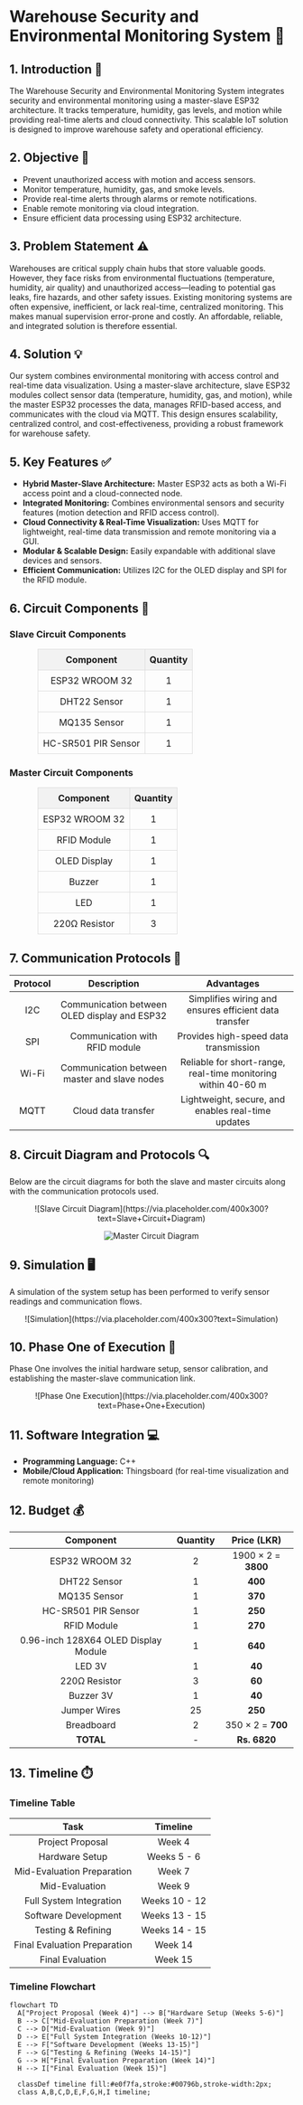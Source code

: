 # Warehouse Security and Environmental Monitoring System 🚀

## 1. Introduction 📘

The Warehouse Security and Environmental Monitoring System integrates security and environmental monitoring using a master-slave ESP32 architecture. It tracks temperature, humidity, gas levels, and motion while providing real-time alerts and cloud connectivity. This scalable IoT solution is designed to improve warehouse safety and operational efficiency.

## 2. Objective 🎯

- Prevent unauthorized access with motion and access sensors.
- Monitor temperature, humidity, gas, and smoke levels.
- Provide real-time alerts through alarms or remote notifications.
- Enable remote monitoring via cloud integration.
- Ensure efficient data processing using ESP32 architecture.

## 3. Problem Statement ⚠️

Warehouses are critical supply chain hubs that store valuable goods. However, they face risks from environmental fluctuations (temperature, humidity, air quality) and unauthorized access—leading to potential gas leaks, fire hazards, and other safety issues. Existing monitoring systems are often expensive, inefficient, or lack real-time, centralized monitoring. This makes manual supervision error-prone and costly. An affordable, reliable, and integrated solution is therefore essential.

## 4. Solution 💡

Our system combines environmental monitoring with access control and real-time data visualization. Using a master-slave architecture, slave ESP32 modules collect sensor data (temperature, humidity, gas, and motion), while the master ESP32 processes the data, manages RFID-based access, and communicates with the cloud via MQTT. This design ensures scalability, centralized control, and cost-effectiveness, providing a robust framework for warehouse safety.

## 5. Key Features ✅

- **Hybrid Master-Slave Architecture:** Master ESP32 acts as both a Wi-Fi access point and a cloud-connected node.
- **Integrated Monitoring:** Combines environmental sensors and security features (motion detection and RFID access control).
- **Cloud Connectivity & Real-Time Visualization:** Uses MQTT for lightweight, real-time data transmission and remote monitoring via a GUI.
- **Modular & Scalable Design:** Easily expandable with additional slave devices and sensors.
- **Efficient Communication:** Utilizes I2C for the OLED display and SPI for the RFID module.

## 6. Circuit Components 🔌

### Slave Circuit Components

<div align="center">

<table style="width:80%; border-collapse: collapse;">
  <tr>
    <th style="border: 1px solid #ddd; padding: 8px; text-align: center; background-color: #f2f2f2;">Component</th>
    <th style="border: 1px solid #ddd; padding: 8px; text-align: center; background-color: #f2f2f2;">Quantity</th>
  </tr>
  <tr>
    <td style="border: 1px solid #ddd; padding: 8px; text-align: center;">ESP32 WROOM 32</td>
    <td style="border: 1px solid #ddd; padding: 8px; text-align: center;">1</td>
  </tr>
  <tr>
    <td style="border: 1px solid #ddd; padding: 8px; text-align: center;">DHT22 Sensor</td>
    <td style="border: 1px solid #ddd; padding: 8px; text-align: center;">1</td>
  </tr>
  <tr>
    <td style="border: 1px solid #ddd; padding: 8px; text-align: center;">MQ135 Sensor</td>
    <td style="border: 1px solid #ddd; padding: 8px; text-align: center;">1</td>
  </tr>
  <tr>
    <td style="border: 1px solid #ddd; padding: 8px; text-align: center;">HC-SR501 PIR Sensor</td>
    <td style="border: 1px solid #ddd; padding: 8px; text-align: center;">1</td>
  </tr>
</table>
</div>

### Master Circuit Components

<div align="center">

<table style="width:80%; border-collapse: collapse; margin-top: 15px;">
  <tr>
    <th style="border: 1px solid #ddd; padding: 8px; text-align: center; background-color: #f2f2f2;">Component</th>
    <th style="border: 1px solid #ddd; padding: 8px; text-align: center; background-color: #f2f2f2;">Quantity</th>
  </tr>
  <tr>
    <td style="border: 1px solid #ddd; padding: 8px; text-align: center;">ESP32 WROOM 32</td>
    <td style="border: 1px solid #ddd; padding: 8px; text-align: center;">1</td>
  </tr>
  <tr>
    <td style="border: 1px solid #ddd; padding: 8px; text-align: center;">RFID Module</td>
    <td style="border: 1px solid #ddd; padding: 8px; text-align: center;">1</td>
  </tr>
  <tr>
    <td style="border: 1px solid #ddd; padding: 8px; text-align: center;">OLED Display</td>
    <td style="border: 1px solid #ddd; padding: 8px; text-align: center;">1</td>
  </tr>
  <tr>
    <td style="border: 1px solid #ddd; padding: 8px; text-align: center;">Buzzer</td>
    <td style="border: 1px solid #ddd; padding: 8px; text-align: center;">1</td>
  </tr>
  <tr>
    <td style="border: 1px solid #ddd; padding: 8px; text-align: center;">LED</td>
    <td style="border: 1px solid #ddd; padding: 8px; text-align: center;">1</td>
  </tr>
  <tr>
    <td style="border: 1px solid #ddd; padding: 8px; text-align: center;">220Ω Resistor</td>
    <td style="border: 1px solid #ddd; padding: 8px; text-align: center;">3</td>
  </tr>
</table>
</div>

## 7. Communication Protocols 📡

<div align="center">

| **Protocol** | **Description**                                    | **Advantages**                                                  |
|:------------:|:--------------------------------------------------:|:---------------------------------------------------------------:|
| I2C         | Communication between OLED display and ESP32       | Simplifies wiring and ensures efficient data transfer           |
| SPI         | Communication with RFID module                     | Provides high-speed data transmission                           |
| Wi-Fi       | Communication between master and slave nodes       | Reliable for short-range, real-time monitoring within 40-60 m    |
| MQTT        | Cloud data transfer                                | Lightweight, secure, and enables real-time updates               |

</div>

## 8. Circuit Diagram and Protocols 🔍

Below are the circuit diagrams for both the slave and master circuits along with the communication protocols used.

<div align="center">
<!-- Random image for Slave Circuit Diagram -->
![Slave Circuit Diagram](https://via.placeholder.com/400x300?text=Slave+Circuit+Diagram)

<!-- Random image for Master Circuit Diagram -->
![Master Circuit Diagram](https://via.placeholder.com/400x300?text=Master+Circuit+Diagram)
</div>

## 9. Simulation 🖥️

A simulation of the system setup has been performed to verify sensor readings and communication flows.

<div align="center">
<!-- Random image for Simulation -->
![Simulation](https://via.placeholder.com/400x300?text=Simulation)
</div>

## 10. Phase One of Execution 🏁

Phase One involves the initial hardware setup, sensor calibration, and establishing the master-slave communication link.

<div align="center">
<!-- Random image for Phase One of Execution -->
![Phase One Execution](https://via.placeholder.com/400x300?text=Phase+One+Execution)
</div>

## 11. Software Integration 💻

- **Programming Language:** C++
- **Mobile/Cloud Application:** Thingsboard (for real-time visualization and remote monitoring)

## 12. Budget 💰

<div align="center">

| **Component**                          | **Quantity** | **Price (LKR)**          |
|:--------------------------------------:|:------------:|:------------------------:|
| ESP32 WROOM 32                         |      2       | 1900 × 2 = **3800**      |
| DHT22 Sensor                           |      1       | **400**                |
| MQ135 Sensor                           |      1       | **370**                |
| HC-SR501 PIR Sensor                    |      1       | **250**                |
| RFID Module                            |      1       | **270**                |
| 0.96-inch 128X64 OLED Display Module   |      1       | **640**                |
| LED 3V                                 |      1       | **40**                 |
| 220Ω Resistor                          |      3       | **60**                 |
| Buzzer 3V                              |      1       | **40**                 |
| Jumper Wires                           |     25       | **250**                |
| Breadboard                             |      2       | 350 × 2 = **700**       |
| **TOTAL**                              |      -       | **Rs. 6820**           |

</div>

## 13. Timeline ⏱️

### Timeline Table

<div align="center">

| **Task**                       | **Timeline**   |
|:------------------------------:|:--------------:|
| Project Proposal               | Week 4         |
| Hardware Setup                 | Weeks 5 - 6    |
| Mid-Evaluation Preparation     | Week 7         |
| Mid-Evaluation                 | Week 9         |
| Full System Integration        | Weeks 10 - 12  |
| Software Development           | Weeks 13 - 15  |
| Testing & Refining             | Weeks 14 - 15  |
| Final Evaluation Preparation   | Week 14       |
| Final Evaluation               | Week 15        |

</div>

### Timeline Flowchart

```mermaid
flowchart TD
  A["Project Proposal (Week 4)"] --> B["Hardware Setup (Weeks 5-6)"]
  B --> C["Mid-Evaluation Preparation (Week 7)"]
  C --> D["Mid-Evaluation (Week 9)"]
  D --> E["Full System Integration (Weeks 10-12)"]
  E --> F["Software Development (Weeks 13-15)"]
  F --> G["Testing & Refining (Weeks 14-15)"]
  G --> H["Final Evaluation Preparation (Week 14)"]
  H --> I["Final Evaluation (Week 15)"]

  classDef timeline fill:#e0f7fa,stroke:#00796b,stroke-width:2px;
  class A,B,C,D,E,F,G,H,I timeline;
